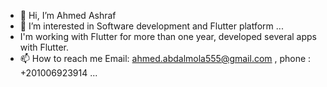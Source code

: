 - 👋 Hi, I’m Ahmed Ashraf
- 👀 I’m interested in Software development and Flutter platform ...
-  I'm working with Flutter for more than one year, developed several apps with Flutter.
- 📫 How to reach me Email: ahmed.abdalmola555@gmail.com , phone : +201006923914 ...

<!---
ElGenius-developer/ElGenius-developer is a ✨ special ✨ repository because its `README.md` (this file) appears on your GitHub profile.
You can click the Preview link to take a look at your changes.
--->
